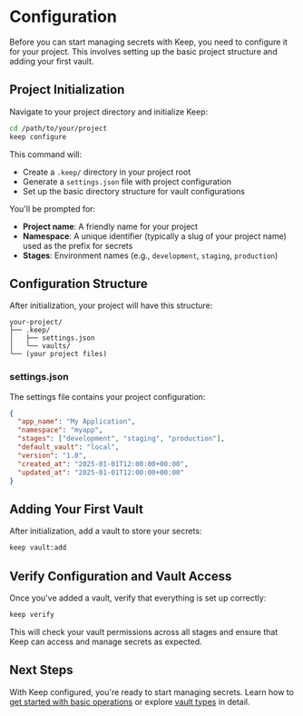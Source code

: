 # Configuration

Before you can start managing secrets with Keep, you need to configure it for your project. This involves setting up the basic project structure and adding your first vault.

## Project Initialization

Navigate to your project directory and initialize Keep:

```bash
cd /path/to/your/project
keep configure
```

This command will:
- Create a `.keep/` directory in your project root
- Generate a `settings.json` file with project configuration
- Set up the basic directory structure for vault configurations

You'll be prompted for:
- **Project name**: A friendly name for your project
- **Namespace**: A unique identifier (typically a slug of your project name) used as the prefix for secrets
- **Stages**: Environment names (e.g., `development`, `staging`, `production`)

## Configuration Structure

After initialization, your project will have this structure:

```
your-project/
├── .keep/
│   ├── settings.json
│   └── vaults/
└── (your project files)
```

### settings.json

The settings file contains your project configuration:

```json
{
  "app_name": "My Application",
  "namespace": "myapp",
  "stages": ["development", "staging", "production"],
  "default_vault": "local",
  "version": "1.0",
  "created_at": "2025-01-01T12:00:00+00:00",
  "updated_at": "2025-01-01T12:00:00+00:00"
}
```

## Adding Your First Vault

After initialization, add a vault to store your secrets:

```bash
keep vault:add
```

## Verify Configuration and Vault Access

Once you've added a vault, verify that everything is set up correctly:

```bash
keep verify
```

This will check your vault permissions across all stages and ensure that Keep can access and manage secrets as expected.

## Next Steps

With Keep configured, you're ready to start managing secrets. Learn how to [get started with basic operations](./quick-start) or explore [vault types](./vaults) in detail.